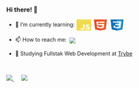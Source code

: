 ### Hi there! 👋

<div style="display: inline_block">
  
- 🌱 I’m currently learning: 
  <img align="center" alt="Js" height="30" width="40" src="https://raw.githubusercontent.com/devicons/devicon/master/icons/javascript/javascript-plain.svg">
  <img align="center" alt="HTML" height="30" width="40" src="https://raw.githubusercontent.com/devicons/devicon/master/icons/html5/html5-original.svg">
  <img align="center" alt="CSS" height="30" width="40" src="https://raw.githubusercontent.com/devicons/devicon/master/icons/css3/css3-original.svg">
</div>

<div>
  
- 📫 How to reach me: &nbsp;<a href="https://www.linkedin.com/in/raphael-cirelli/" target="_blank"><img src="https://img.shields.io/badge/-LinkedIn-%230077B5?style=flat-square&logo=linkedin&logoColor=white" target="_blank" style="margin-bottom: -5px"></a></div>
</div>

<div>
  
- 📖 Studying Fullstak Web Development at&nbsp;<a href="https://github.com/betrybe" target="_blank">Trybe</a>
</div>  
<br>
<br>
 
 <div>
  <a href="https://github.com/rCirelli">
  <img height="180em" src="https://github-readme-stats.vercel.app/api?username=rCirelli&show_icons=true&theme=github_dark&include_all_commits=true&count_private=true"/>
  <img height="180em" src="https://github-readme-stats.vercel.app/api/top-langs/?username=rCirelli&layout=compact&langs_count=6&theme=github_dark" style="margin-left:20px"/><br>
</div> 
 <br> 
<div>    
<!--  ![Snake animation](https://github.com/rCirelli/rCirelli/blob/output/github-contribution-grid-snake.svg)  -->
  
</div>
 
<!--
**rCirelli/rCirelli** is a ✨ _special_ ✨ repository because its `README.md` (this file) appears on your GitHub profile.

Here are some ideas to get you started:

- 🔭 I’m currently working on ...
- 🌱 I’m currently learning ...
- 👯 I’m looking to collaborate on ...
- 🤔 I’m looking for help with ...
- 💬 Ask me about ...
- 📫 How to reach me: ...
- 😄 Pronouns: ...
- ⚡ Fun fact: ...
-->
